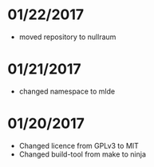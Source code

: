 # 01/22/2017
- moved repository to nullraum

# 01/21/2017
- changed namespace to mlde

# 01/20/2017
- Changed licence from GPLv3 to MIT
- Changed build-tool from make to ninja